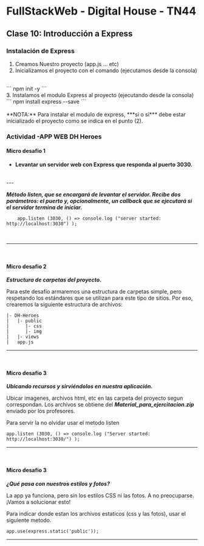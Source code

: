 # FullStackWeb - Digital House - TN44

## Clase 10: Introducción a Express

### **Instalación de Express**
1. Creamos Nuestro proyecto (app.js ... etc)
2. Inicializamos el proyecto con el comando (ejecutamos desde la consola)
<br>
        ```
            npm init -y
        ```
<br>
3. Instalamos el modulo Express al proyecto (ejecutando desde la consola)
<br>
        ```
            npm install express --save
        ```
<br> <br>
**NOTA:** Para instalar el modulo de express, ***si o si*** debe estar inicializado el proyecto como se indica en el punto (2).


### **Actividad -APP WEB DH Heroes** 

#### **Micro desafio 1**

- **Levantar un servidor web con Express que responda al puerto 3030.**
<br>
---


***Método listen, que se encargará de levantar el servidor. Recibe dos parámetros: el puerto y, opcionalmente, un callback que se ejecutará si el servidor termina de iniciar.***
```
    app.listen (3030, () => console.log ("server started: http://localhost:3030") ); 
```
<br>

---
<br>

#### **Micro desafio 2**
***Estructura de carpetas del proyecto.***

Para este desafío armaremos una estructura de carpetas simple, pero respetando los estándares que se utilizan para este tipo de sitios. Por eso, crearemos la siguiente estructura de archivos:
```
|- DH-Heroes
|   |- public 
|      |- css
|      |- img
|   |- views
|   app.js
```


---
<br>

#### **Micro desafio 3**
***Ubicando recursos y sirviéndolos en nuestra aplicación.***

Ubicar imagenes, archivos html, etc en las carpeta del proyecto segun correspondan. Los archivos se obtiene del ***Material_para_ejercitacion.zip*** enviado por los profesores.

Para servir la no olvidar usar el metodo listen
```
app.listen (3030, () => console.log ("Server started: http://localhost:3030/") ); 

```
---
<br>

#### **Micro desafio 3**
***¿Qué pasa con nuestros estilos y fotos?***

La app ya funciona, pero sin los estilos CSS ni las fotos. A no preocuparse. ¡Vamos a solucionar esto!

Para indicar donde estan los archivos estaticos (css y las fotos), usar el siguiente metodo.
```
app.use(express.static('public'));
```
---
